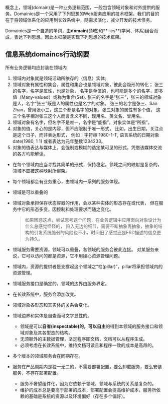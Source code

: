 
概念上，领域(domain)是一种业务逻辑范围，一般包含领域对象和对外提供的服务。Domainics是一个采用了下列思想的Web服务应用的技术框架。我们的目的在于将领域体系化的应用到长效系统中，随需求演化，减少开发的技术债务。

Domainics是一个自造的单词，由**domain**(领域)和**-ics**(学问、体系)组合而成，表达下列思想。因此本框架是实现下列思想的技术框架。

## 信息系统domaincs行动纲要


所有业务逻辑均应封装在领域内

1. 领域内对象就是领域活动所依存的（信息）实体;
1. 领域对象有属性和集合，属性和集合也是领域对象，彼此会隐形的转化；
  张三的名字，名字是属性，也是对象，
  名字是单值的，也可能是多个的名字，即多值（Many-valued）或称为集合(Set).
  张三的名字是“张三”，张三的领域对象是人，名字“张三”既是人的属性也是名字的对象。
  张三的名字是张三、San Zhan，曾用张小三，这三个都是名字的对象，张三对象的属性有多个值，
  这三个名字相对张三这个人而言含义不同，现用名、英文名、曾用名。
1. 领域对象有名字，但名字不是唯一，名字是“能指”，对象实体是“所指”。
1. 对象的值，关心的是内容，但不应限制于唯一形式，
比如，出生日期，关注点是这个日子，而非表达形式，
例如：字符串'1980-1-1', 语言系统的日期对象 date(1980, 1 1) 或者表达为元年整数1234233。
1. 对象的值表达与媒体上，会强制或模糊的选定某可见的形式，凭借该媒体交流的各方均能解读。




* 在每个领域内应当寻找其简单的形式，保持稳定。领域之间的映射是复杂的，领域不应被这种映射所绑架。
* 每个领域都会有业务重心，由领域内一系列的服务体现。
* 领域是可以重叠的
* 领域对象承担保存状态容器的作用，会以某种实体的形态存在或代表，
但在服务中它的形态多变，因控制和处理要求而随之变化。
  > 如果困惑这点，尝试思考这个问题，在业务逻辑中应用面向对象设计为什么总感觉怪怪的，
  > 陷入无边的细节，需要不断抽象再抽象，抽象的结构的引发系统脆弱的风险也不小，时间旧了感觉还是ERD描述的信息更为持久。

* 领域服务需要资源，领域可以重叠，各领域的服务会彼此连接。
对某服务来说，它可以访问的都是资源，它不用操心资源管理问题。
* 领域内，资源的提供者是支撑起这个领域之“柱(pillar)”，pillar将承担领域内的资源管理。
* 领域服务接口是确定的，领域的边界由服务界定。
* 在长效系统中，服务会添加改变。
* 领域对象各形态和其实体的关系会变化。
* 领域边界和实体是自查而可文字显性的。
  *  领域是可以**自省(inspectable)**的，可以**自主**的得到本领域的服务接口和领域对象及其各型态的结构。
  *  无须额外的主数据管理，坚定程序即文档，文档可以从程序生成。
  *  必须考虑在长效系统中，维持文档可读且和程序一致的成本是高昂的。
* 多个版本的领域服务会在同期存在。
* 服务在产品周期内是独一无二的，不需要部署配置，要么卸载服务，要么安装服务，不存在部署配置。
  *  服务不奢望组件化，因为它依赖于领域，领域与系统的关系是复杂的。
  *  维护的成本总是要高于部署的成本，部署配置会提高维护成本，服务所依赖的基础是系统的资源以及环境偏好（存在多个偏好）。
